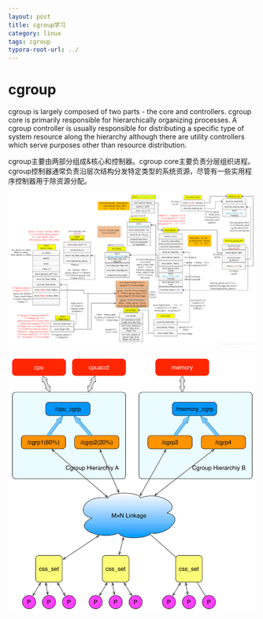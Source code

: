 ```yaml
---
layout: post
title: cgroup学习
category: linux
tags: cgroup
typora-root-url: ../
---
```


# cgroup
cgroup is largely composed of two parts - the core and controllers. cgroup core is primarily responsible for hierarchically organizing processes.  A cgroup controller is usually responsible for distributing a specific type of system resource along the hierarchy although there are utility controllers which serve purposes other than resource distribution.

cgroup主要由两部分组成&核心和控制器。cgroup core主要负责分层组织进程。cgroup控制器通常负责沿层次结构分发特定类型的系统资源，尽管有一些实用程序控制器用于除资源分配。

![img](/assets/cgroup/cgroup代码架构图.png)

![cgroups层级结构示意图](/assets/cgroup/cgroups层级结构示意图.png)
